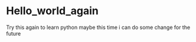 # Hello_world_again
Try this again to learn python
maybe this time i can do some change for the future
